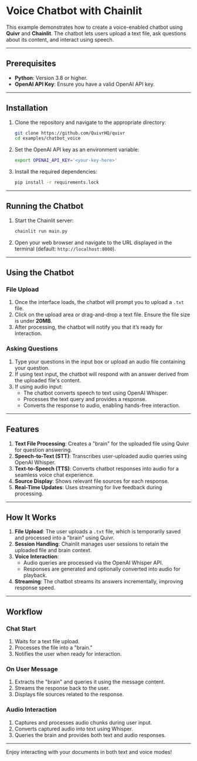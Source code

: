 # Voice Chatbot with Chainlit

This example demonstrates how to create a voice-enabled chatbot using **Quivr** and **Chainlit**. The chatbot lets users upload a text file, ask questions about its content, and interact using speech.

---

## Prerequisites

- **Python**: Version 3.8 or higher.
- **OpenAI API Key**: Ensure you have a valid OpenAI API key.

---

## Installation

1. Clone the repository and navigate to the appropriate directory:
    ```bash
    git clone https://github.com/QuivrHQ/quivr
    cd examples/chatbot_voice
    ```

2. Set the OpenAI API key as an environment variable:
    ```bash
    export OPENAI_API_KEY='<your-key-here>'
    ```

3. Install the required dependencies:
    ```bash
    pip install -r requirements.lock
    ```

---

## Running the Chatbot

1. Start the Chainlit server:
    ```bash
    chainlit run main.py
    ```

2. Open your web browser and navigate to the URL displayed in the terminal (default: `http://localhost:8000`).

---

## Using the Chatbot

### File Upload

1. Once the interface loads, the chatbot will prompt you to upload a `.txt` file.
2. Click on the upload area or drag-and-drop a text file. Ensure the file size is under **20MB**.
3. After processing, the chatbot will notify you that it’s ready for interaction.

### Asking Questions

1. Type your questions in the input box or upload an audio file containing your question.
2. If using text input, the chatbot will respond with an answer derived from the uploaded file's content.
3. If using audio input:
   - The chatbot converts speech to text using OpenAI Whisper.
   - Processes the text query and provides a response.
   - Converts the response to audio, enabling hands-free interaction.

---

## Features

1. **Text File Processing**: Creates a "brain" for the uploaded file using Quivr for question answering.
2. **Speech-to-Text (STT)**: Transcribes user-uploaded audio queries using OpenAI Whisper.
3. **Text-to-Speech (TTS)**: Converts chatbot responses into audio for a seamless voice chat experience.
4. **Source Display**: Shows relevant file sources for each response.
5. **Real-Time Updates**: Uses streaming for live feedback during processing.

---

## How It Works

1. **File Upload**: The user uploads a `.txt` file, which is temporarily saved and processed into a "brain" using Quivr.
2. **Session Handling**: Chainlit manages user sessions to retain the uploaded file and brain context.
3. **Voice Interaction**:
    - Audio queries are processed via the OpenAI Whisper API.
    - Responses are generated and optionally converted into audio for playback.
4. **Streaming**: The chatbot streams its answers incrementally, improving response speed.

---

## Workflow

### Chat Start

1. Waits for a text file upload.
2. Processes the file into a "brain."
3. Notifies the user when ready for interaction.

### On User Message

1. Extracts the "brain" and queries it using the message content.
2. Streams the response back to the user.
3. Displays file sources related to the response.

### Audio Interaction

1. Captures and processes audio chunks during user input.
2. Converts captured audio into text using Whisper.
3. Queries the brain and provides both text and audio responses.

---

Enjoy interacting with your documents in both text and voice modes!